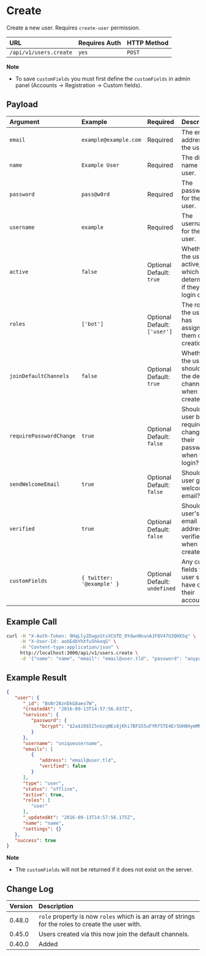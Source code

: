 # Create

Create a new user. Requires `create-user` permission.

| URL | Requires Auth | HTTP Method |
| :--- | :--- | :--- |
| `/api/v1/users.create` | `yes` | `POST` |

**Note**

- To save `customFields` you must first define the `customFields` in admin panel (Accounts -> Registration -> Custom fields).

## Payload

| Argument | Example | Required | Description |
| :--- | :--- | :--- | :--- |
| `email` | `example@example.com` | Required | The email address for the user. |
| `name` | `Example User` | Required | The display name of the user. |
| `password` | `pass@w0rd` | Required | The password for the user. |
| `username` | `example` | Required | The username for the user. |
| `active` | `false` | Optional <br> Default: `true` | Whether the user is active, which determines if they can login or not. |
| `roles` | `['bot']` | Optional <br> Default: `['user']` | The roles the user has assigned to them on creation. |
| `joinDefaultChannels` | `false` | Optional <br> Default: `true` | Whether the user should join the default channels when created. |
| `requirePasswordChange` | `true` | Optional <br> Default: `false` | Should the user be required to change their password when they login? |
| `sendWelcomeEmail` | `true` | Optional <br> Default: `false` | Should the user get a welcome email? |
| `verified` | `true` | Optional <br> Default: `false` | Should the user's email address be verified when created? |
| `customFields` | `{ twitter: '@example' }` | Optional <br> Default: `undefined` | Any custom fields the user should have on their account. |

## Example Call

```bash
curl -H "X-Auth-Token: 9HqLlyZOugoStsXCUfD_0YdwnNnunAJF8V47U3QHXSq" \
     -H "X-User-Id: aobEdbYhXfu5hkeqG" \
     -H "Content-type:application/json" \
     http://localhost:3000/api/v1/users.create \
     -d '{"name": "name", "email": "email@user.tld", "password": "anypassyouwant", "username": "uniqueusername"}'
```

## Example Result

```json
{
   "user": {
      "_id": "BsNr28znDkG8aeo7W",
      "createdAt": "2016-09-13T14:57:56.037Z",
      "services": {
         "password": {
            "bcrypt": "$2a$10$5I5nUzqNEs8jKhi7BFS55uFYRf5TE4ErSUH8HymMNAbpMAvsOcl2C"
         }
      },
      "username": "uniqueusername",
      "emails": [
         {
            "address": "email@user.tld",
            "verified": false
         }
      ],
      "type": "user",
      "status": "offline",
      "active": true,
      "roles": [
         "user"
      ],
      "_updatedAt": "2016-09-13T14:57:56.175Z",
      "name": "name",
      "settings": {}
   },
   "success": true
}
```

**Note**

- The `customFields` will not be returned if it does not exist on the server.

## Change Log

| Version | Description |
| :--- | :--- |
| 0.48.0 | `role` property is now `roles` which is an array of strings for the roles to create the user with. |
| 0.45.0 | Users created via this now join the default channels. |
| 0.40.0 | Added |
